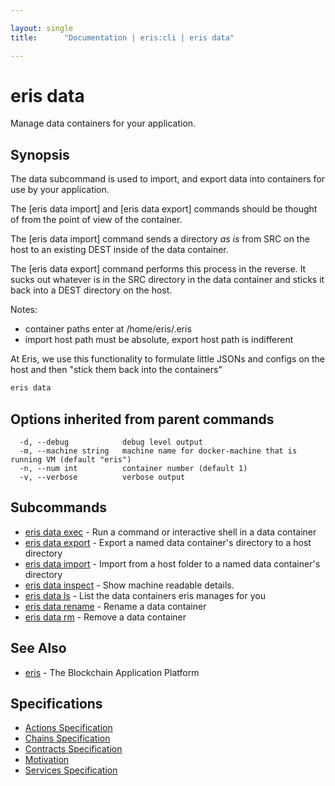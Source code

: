 ```yaml
---

layout: single
title:      "Documentation | eris:cli | eris data"

---
```


# eris data

Manage data containers for your application.

## Synopsis

The data subcommand is used to import, and export
data into containers for use by your application.

The [eris data import] and [eris data export] commands should be
thought of from the point of view of the container.

The [eris data import] command sends a directory *as is* from
SRC on the host to an existing DEST inside of the data container.

The [eris data export] command performs this process in the reverse.
It sucks out whatever is in the SRC directory in the data container
and sticks it back into a DEST directory on the host.

Notes:
- container paths enter at /home/eris/.eris
- import host path must be absolute, export host path is indifferent

At Eris, we use this functionality to formulate little JSONs
and configs on the host and then "stick them back into the
containers"

```bash
eris data
```

## Options inherited from parent commands

```
  -d, --debug            debug level output
  -m, --machine string   machine name for docker-machine that is running VM (default "eris")
  -n, --num int          container number (default 1)
  -v, --verbose          verbose output
```

## Subcommands

* [eris data exec](/docs/documentation/cli/0.11.0/eris_data_exec/)	 - Run a command or interactive shell in a data container
* [eris data export](/docs/documentation/cli/0.11.0/eris_data_export/)	 - Export a named data container's directory to a host directory
* [eris data import](/docs/documentation/cli/0.11.0/eris_data_import/)	 - Import from a host folder to a named data container's directory
* [eris data inspect](/docs/documentation/cli/0.11.0/eris_data_inspect/)	 - Show machine readable details.
* [eris data ls](/docs/documentation/cli/0.11.0/eris_data_ls/)	 - List the data containers eris manages for you
* [eris data rename](/docs/documentation/cli/0.11.0/eris_data_rename/)	 - Rename a data container
* [eris data rm](/docs/documentation/cli/0.11.0/eris_data_rm/)	 - Remove a data container

## See Also

* [eris](/docs/documentation/cli/0.11.0/eris/)	 - The Blockchain Application Platform

## Specifications

* [Actions Specification](/docs/documentation/cli/0.11.0/actions_specification/)
* [Chains Specification](/docs/documentation/cli/0.11.0/chains_specification/)
* [Contracts Specification](/docs/documentation/cli/0.11.0/contracts_specification/)
* [Motivation](/docs/documentation/cli/0.11.0/motivation/)
* [Services Specification](/docs/documentation/cli/0.11.0/services_specification/)

